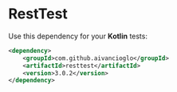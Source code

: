 # RestTest
Use this dependency for your **Kotlin** tests:

```xml
<dependency>
    <groupId>com.github.aivancioglo</groupId>
    <artifactId>resttest</artifactId>
    <version>3.0.2</version>
</dependency>
``` 